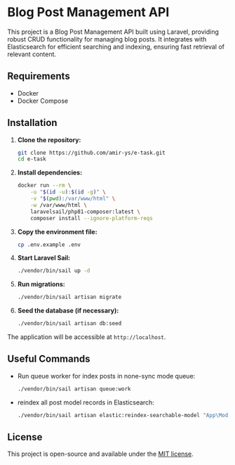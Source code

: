# Blog Post Management API


This project is a Blog Post Management API built using Laravel, providing robust CRUD functionality for managing blog posts. It integrates with Elasticsearch for efficient searching and indexing, ensuring fast retrieval of relevant content.
## Requirements

- Docker
- Docker Compose

## Installation

1. **Clone the repository:**
   ```sh
   git clone https://github.com/amir-ys/e-task.git
   cd e-task
   ```

2. **Install dependencies:**
   ```sh
   docker run --rm \
       -u "$(id -u):$(id -g)" \
       -v "$(pwd):/var/www/html" \
       -w /var/www/html \
       laravelsail/php81-composer:latest \
       composer install --ignore-platform-reqs
   ```
4. **Copy the environment file:**
   ```sh
   cp .env.example .env
   ```
   
3. **Start Laravel Sail:**
   ```sh
   ./vendor/bin/sail up -d
   ```

6. **Run migrations:**
   ```sh
   ./vendor/bin/sail artisan migrate
   ```

7. **Seed the database (if necessary):**
   ```sh
   ./vendor/bin/sail artisan db:seed
   ```

The application will be accessible at `http://localhost`.

## Useful Commands

- Run queue worker for index posts in none-sync mode queue:
  ```sh
  ./vendor/bin/sail artisan queue:work
  ```
- reindex all post model records in Elasticsearch:
  ```sh
  ./vendor/bin/sail artisan elastic:reindex-searchable-model "App\Models\Post"
  ```

## License

This project is open-source and available under the [MIT license](LICENSE).

